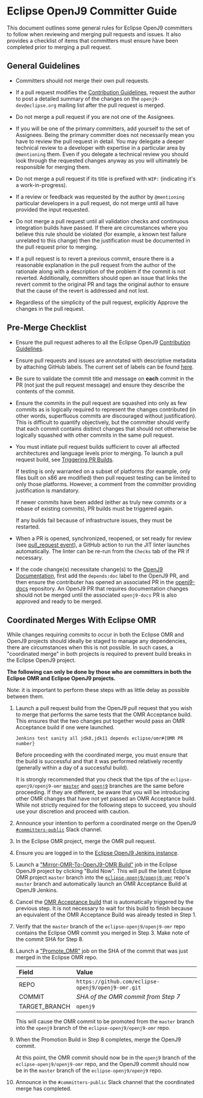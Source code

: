 <!--
Copyright (c) 2019, 2021 IBM Corp. and others

This program and the accompanying materials are made available under
the terms of the Eclipse Public License 2.0 which accompanies this
distribution and is available at https://www.eclipse.org/legal/epl-2.0/
or the Apache License, Version 2.0 which accompanies this distribution and
is available at https://www.apache.org/licenses/LICENSE-2.0.

This Source Code may also be made available under the following
Secondary Licenses when the conditions for such availability set
forth in the Eclipse Public License, v. 2.0 are satisfied: GNU
General Public License, version 2 with the GNU Classpath
Exception [1] and GNU General Public License, version 2 with the
OpenJDK Assembly Exception [2].

[1] https://www.gnu.org/software/classpath/license.html
[2] http://openjdk.java.net/legal/assembly-exception.html

SPDX-License-Identifier: EPL-2.0 OR Apache-2.0 OR GPL-2.0 WITH Classpath-exception-2.0 OR LicenseRef-GPL-2.0 WITH Assembly-exception
-->


# Eclipse OpenJ9 Committer Guide

This document outlines some general rules for Eclipse OpenJ9 committers to
follow when reviewing and merging pull requests and issues. It also provides
a checklist of items that committers must ensure have been completed prior to
merging a pull request.


## General Guidelines

* Committers should not merge their own pull requests.

* If a pull request modifies the [Contribution Guidelines](https://github.com/eclipse-openj9/openj9/blob/master/CONTRIBUTING.md),
request the author to post a detailed summary of the changes on the
`openj9-dev@eclipse.org` mailing list after the pull request is merged.

* Do not merge a pull request if you are not one of the Assignees.

* If you will be one of the primary committers, add yourself to the set of
Assignees. Being the primary committer does not necessarily mean you have to
review the pull request in detail. You may delegate a deeper technical review
to a developer with expertise in a particular area by `@mentioning` them. Even
if you delegate a technical review you should look through the requested changes
anyway as you will ultimately be responsible for merging them.

* Do not merge a pull request if its title is prefixed with `WIP:` (indicating
it's a work-in-progress).

* If a review or feedback was requested by the author by `@mentioning` particular
developers in a pull request, do not merge until all have provided the input
requested.

* Do not merge a pull request until all validation checks and continuous
integration builds have passed. If there are circumstances where you believe
this rule should be violated (for example, a known test failure unrelated to
this change) then the justification must be documented in the pull request
prior to merging.

* If a pull request is to revert a previous commit, ensure there is a reasonable
explanation in the pull request from the author of the rationale along with a
description of the problem if the commit is not reverted. Additionally, committers 
should open an issue that links the revert commit to the original PR and tags the 
original author to ensure that the cause of the revert is addressed and not lost.

* Regardless of the simplicity of the pull request, explicitly Approve the
changes in the pull request.


## Pre-Merge Checklist

* Ensure the pull request adheres to all the Eclipse OpenJ9 [Contribution Guidelines](https://github.com/eclipse-openj9/openj9/blob/master/CONTRIBUTING.md).

* Ensure pull requests and issues are annotated with descriptive metadata by
attaching GitHub labels. The current set of labels can be found [here](https://github.com/eclipse-openj9/openj9/labels).

* Be sure to validate the commit title and message on **each** commit in the PR (not
just the pull request message) and ensure they describe the contents of the commit.

* Ensure the commits in the pull request are squashed into only as few commits as
is logically required to represent the changes contributed (in other words, superfluous
commits are discouraged without justification). This is difficult to quantify
objectively, but the committer should verify that each commit contains distinct
changes that should not otherwise be logically squashed with other commits in the
same pull request.

* You must initiate pull request builds sufficient to cover
all affected architectures and language levels prior to merging. To launch a pull
request build, see [Triggering PR Builds](https://github.com/eclipse-openj9/openj9/tree/master/buildenv/jenkins).

   If testing is only warranted on a subset of platforms (for example, only files
built on x86 are modified) then pull request testing can be limited to only those
platforms. However, a comment from the committer providing justification is
mandatory.

   If newer commits have been added (either as truly new commits or a rebase of existing
commits), PR builds must be triggered again.

   If any builds fail because of infrastructure issues, they must be restarted.

* When a PR is opened, synchronized, reopened, or set ready for review 
(see [pull_request event](https://docs.github.com/en/actions/reference/events-that-trigger-workflows#pull_request)),
a GitHub action to run the JIT linter launches automatically. The linter can be re-run
from the `Checks` tab of the PR if necessary.

* If the code change(s) necessitate change(s) to the [OpenJ9 Documentation](https://www.eclipse.org/openj9/docs/),
first add the `depends:doc` label to the OpenJ9 PR, and then ensure the contributer 
has opened an associated PR in the [openj9-docs](https://github.com/eclipse-openj9/openj9-docs) 
repository. An OpenJ9 PR that requires documentation changes should not be merged 
until the associated `openj9-docs` PR is also approved and ready to be merged.


## Coordinated Merges With Eclipse OMR

While changes requiring commits to occur in both the Eclipse OMR and
OpenJ9 projects should ideally be staged to manage any dependencies,
there are circumstances when this is not possible.  In such cases, a
"coordinated merge" in both projects is required to prevent build
breaks in the Eclipse OpenJ9 project.

**The following can only be done by those who are committers in both
the Eclipse OMR and Eclipse OpenJ9 projects.**

Note: it is important to perform these steps with as little delay as
possible between them.

1.  Launch a pull request build from the OpenJ9 pull request that you
    wish to merge that performs the same tests that the OMR Acceptance
    build.  This ensures that the two changes put together would pass
    an OMR Acceptance build if one were launched.
    ```
    Jenkins test sanity all jdk8,jdk11 depends eclipse/omr#{OMR PR number}
    ```
    Before proceeding with the coordinated merge, you must ensure that
    the build is successful and that it was performed relatively
    recently (generally within a day of a successful build).
    
    It is strongly recommended that you check that the tips of the
    `eclipse-openj9/openj9-omr` [`master`](https://github.com/eclipse-openj9/openj9-omr/tree/master)
    and [`openj9`](https://github.com/eclipse-openj9/openj9-omr/tree/openj9)
    branches are the same before proceeding.  If they are different,
    be aware that you will be introducing other OMR changes that have
    not yet passed an OMR Acceptance build.  While not strictly
    required for the following steps to succeed, you should use your
    discretion and proceed with caution.

2.  Announce your intention to perform a coordinated merge on the OpenJ9
    [`#committers-public`](https://openj9.slack.com/archives/C8PQL5N65)
    Slack channel.
    
3.  In the Eclipse OMR project, merge the OMR pull request.

4.  Ensure you are logged in to the [Eclipse OpenJ9 Jenkins instance](https://ci.eclipse.org/openj9).

5.  Launch a ["Mirror-OMR-To-OpenJ9-OMR Build"](https://ci.eclipse.org/openj9/job/Mirror-OMR-to-OpenJ9-OMR/)
    job in the Eclipse OpenJ9 project by clicking "Build Now".  This will
    pull the latest Eclipse OMR project `master` branch into the
    [`eclipse-openj9/openj9-omr`](https://github.com/eclipse-openj9/openj9-omr) repo's
    `master` branch and automatically launch an OMR Acceptance Build at
    OpenJ9 Jenkins.
    
6.  Cancel the [OMR Acceptance build](https://ci.eclipse.org/openj9/job/Pipeline-OMR-Acceptance/)
    that is automatically triggered by the previous step.  It is not
    necessary to wait for this build to finish because an equivalent 
    of the OMR Acceptance Build was already tested in Step 1.
    
7.  Verify that the `master` branch of the `eclipse-openj9/openj9-omr` repo
    contains the Eclipse OMR commit you merged in Step 3.  Make note
    of the commit SHA for Step 8.

8.  Launch a ["Promote_OMR"](https://ci.eclipse.org/openj9/job/Promote_OMR/)
    job on the SHA of the commit that was just merged in the Eclipse
    OMR repo.
   
    | Field          | Value                                       |
    | :------------- | :------------------------------------------ |
    | REPO           | `https://github.com/eclipse-openj9/openj9-omr.git` |
    | COMMIT         | *SHA of the OMR commit from Step 7*         |
    | TARGET_BRANCH  | `openj9`                                    |

    This will cause the OMR commit to be promoted from the
    `master` branch into the `openj9` branch of the `eclipse-openj9/openj9-omr`
    repo.
    
9.  When the Promotion Build in Step 8 completes, merge the OpenJ9
    commit.
    
    At this point, the OMR commit should now be in the `openj9` branch of
    the `eclipse-openj9/openj9-omr` repo, and the OpenJ9 commit should now be
    in the `master` branch of the `eclipse-openj9/openj9` repo.
    
10. Announce in the `#committers-public` Slack channel that the coordinated
    merge has completed.
